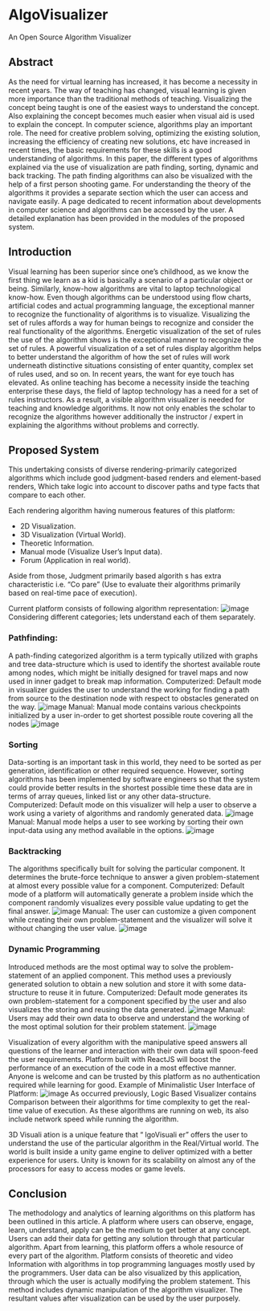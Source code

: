 # AlgoVisualizer
An Open Source Algorithm Visualizer

## Abstract
As the need for virtual learning has increased, it has become a necessity in recent years. The way of teaching has changed, visual learning is given more 
importance than the traditional methods of teaching. Visualizing the concept being taught is one of the easiest ways to understand the concept. Also explaining
the concept becomes much easier when visual aid is used to explain the concept. In computer science, algorithms play an important role. The need for creative
problem solving, optimizing the existing solution, increasing the efficiency of creating new solutions, etc have increased in recent times, the basic 
requirements for these skills is a good understanding of algorithms. In this paper, the different types of algorithms explained via the use of visualization 
are path finding, sorting, dynamic and back tracking. The path finding algorithms can also be visualized with the help of a first person shooting game. For 
understanding the theory of the algorithms it provides a separate section which the user can access and navigate easily. A page dedicated to recent information
about developments in computer science and algorithms can be accessed by the user. A detailed explanation has been provided in the modules of the proposed 
system.

## Introduction
Visual learning has been superior since one’s childhood, as we know the first thing we learn as a kid is basically a scenario of a particular object or being.
Similarly, know-how algorithms are vital to laptop technological know-how. Even though algorithms can be understood using flow charts, artificial codes and 
actual programming language, the exceptional manner to recognize the functionality of algorithms is to visualize. Visualizing the set of rules affords a way
for human beings to recognize and consider the real functionality of the algorithms. Energetic visualization of the set of rules the use of the algorithm shows
is the exceptional manner to recognize the set of rules. A powerful visualization of a set of rules display algorithm helps to better understand the algorithm
of how the set of rules will work underneath distinctive situations consisting of enter quantity, complex set of rules used, and so on. In recent years, the 
want for eye touch has elevated. As online teaching has become a necessity inside the teaching enterprise these days, the field of laptop technology has a need
for a set of rules instructors. As a result, a visible algorithm visualizer is needed for teaching and knowledge algorithms. It now not only enables the scholar
to recognize the algorithms however additionally the instructor / expert in explaining the algorithms without problems and correctly.

## Proposed System
This undertaking consists of diverse rendering-primarily categorized algorithms which include good judgment-based renders and element-based renders, Which take
logic into account to discover paths and type facts that compare to each other.

Each rendering algorithm having numerous features of this platform:
- 2D Visualization.
- 3D Visualization (Virtual World).
- Theoretic Information.
- Manual mode (Visualize User’s Input data).
- Forum (Application in real world).

Aside from those, Judgment primarily based algorith s has extra characteristic i.e. “Co pare” (Use to evaluate their algorithms primarily based on real-time
pace of execution).

Current platform consists of following algorithm representation:
![image](https://user-images.githubusercontent.com/58629244/165550978-d161ccfc-a022-461b-bca8-5eed443dc39d.png)
Considering different categories; lets understand each of them separately.

### Pathfinding:
A	path-finding categorized algorithm is a term typically utilized with graphs and tree data-structure which is used to identify the shortest available route
among nodes, which might be initially designed for travel maps and now used in inner gadget to break map information.
Computerized: Default mode in visualizer guides the user to understand the working for finding a path from source to the destination node with respect to 
obstacles generated on the way.
![image](https://user-images.githubusercontent.com/58629244/165551240-fcabfafe-44bd-43d6-9c59-99636e66335a.png)
Manual: Manual mode contains various checkpoints initialized by a user in-order to get shortest possible route covering all the nodes
![image](https://user-images.githubusercontent.com/58629244/165551287-8f51e352-3559-49f0-a9ae-49fd22688482.png)

### Sorting
Data-sorting is an important task in this world, they need to be sorted as per generation, identification or other required sequence. However, sorting 
algorithms has been implemented by software engineers so that the system could provide better results in the shortest possible time these data are in 
terms of array queues, linked list or any other data-structure.
Computerized: Default mode on this visualizer will help a user to observe a work using a variety of algorithms and randomly generated data.
![image](https://user-images.githubusercontent.com/58629244/165551413-5602e9a0-eabb-4a95-83d1-a500b8bee56e.png)
Manual: Manual mode helps a user to see working by sorting their own input-data using any method available in the options.
![image](https://user-images.githubusercontent.com/58629244/165551454-cadc7768-0b86-49e4-8c01-318fb8cad77b.png)

### Backtracking
The algorithms specifically built for solving the particular component. It determines the brute-force technique to answer a given problem-statement at almost
every possible value for a component.
Computerized: Default mode of a platform will automatically generate a problem inside which the component randomly visualizes every possible value updating
to get the final answer.
![image](https://user-images.githubusercontent.com/58629244/165551617-74f37860-da06-443c-9f87-87dd90aa89a0.png)
Manual: The user can customize a given component while creating their own problem-statement and the visualizer will solve it without changing the user value.
![image](https://user-images.githubusercontent.com/58629244/165551677-5698fbb9-5996-4a31-8404-ff56d64d5802.png)

### Dynamic Programming
Introduced methods are the most optimal way to solve the problem-statement of an applied component. This method uses a previously generated solution to obtain
a new solution and store it with some data-structure to reuse it in future.
Computerized: Default mode generates its own problem-statement for a component specified by the user and also visualizes the storing and reusing the data
generated.
![image](https://user-images.githubusercontent.com/58629244/165551847-ab0545ed-16db-4e8e-91a9-ced5110a4871.png)
Manual: Users may add their own data to observe and understand the working of the most optimal solution for their problem statement.
![image](https://user-images.githubusercontent.com/58629244/165551893-1338cafe-affc-4bc1-8c8e-48db5240066e.png)

Visualization of every algorithm with the manipulative speed answers all questions of the learner and interaction with their own data will spoon-feed the
user requirements. Platform built with ReactJS will boost the performance of an execution of the code in a most effective manner. Anyone is welcome and 
can be trusted by this platform as no authentication required while learning for good.
Example of Minimalistic User Interface of Platform:
![image](https://user-images.githubusercontent.com/58629244/165552076-580f34a3-1ce0-44a5-aca4-b804147f4377.png)
As occurred previously, Logic Based Visualizer contains Comparison between their algorithms for time complexity to get the real-time value of execution.
As these algorithms are running on web, its also include network speed while running the algorithm.

3D Visuali ation is a unique feature that “ lgoVisuali er” offers the user to understand the use of the particular algorithm in the Real/Virtual world. 
The world is built inside a unity game engine to deliver optimized with a better experience for users. Unity is known for its scalability on almost any of
the processors for easy to access modes or game levels.

## Conclusion
The methodology and analytics of learning algorithms on this platform has been outlined in this article. A platform where users can observe, engage, learn, 
understand, apply can be the medium to get better at any concept. Users can add their data for getting any solution through that particular algorithm. Apart
from learning, this platform offers a whole resource of every part of the algorithm. Platform consists of theoretic and video Information with algorithms in
top programming languages mostly used by the programmers. User data can be also visualized by this application, through which the user is actually modifying
the problem statement. This method includes dynamic manipulation of the algorithm visualizer. The resultant values after visualization can be used by the user
purposely.
